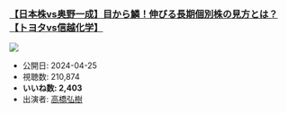 ### [【日本株vs奥野一成】目から鱗！伸びる長期個別株の見方とは？【トヨタvs信越化学】](https://www.youtube.com/watch?v=bDZ68hbuUGk)
[![](https://img.youtube.com/vi/bDZ68hbuUGk/sddefault.jpg)](https://www.youtube.com/watch?v=bDZ68hbuUGk)
-   公開日: 2024-04-25
-   視聴数: 210,874
-   **いいね数: 2,403**
-   出演者: [高橋弘樹](/rehacq_fan/people/高橋弘樹 "wikilink")
